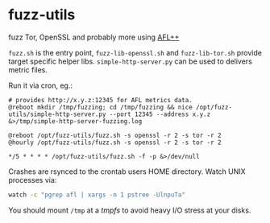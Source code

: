 # fuzz-utils
fuzz Tor, OpenSSL and probably more using [AFL++](https://github.com/AFLplusplus/AFLplusplus/)

`fuzz.sh` is the entry point, `fuzz-lib-openssl.sh` and `fuzz-lib-tor.sh` provide target specific helper libs.
`simple-http-server.py` can be used to delivers metric files.

Run it via cron, eg.:

```
# provides http://x.y.z:12345 for AFL metrics data.
@reboot mkdir /tmp/fuzzing; cd /tmp/fuzzing && nice /opt/fuzz-utils/simple-http-server.py --port 12345 --address x.y.z &>/tmp/simple-http-server-fuzzing.log

@reboot /opt/fuzz-utils/fuzz.sh -s openssl -r 2 -s tor -r 2
@hourly /opt/fuzz-utils/fuzz.sh -s openssl -r 2 -s tor -r 2

*/5 * * * * /opt/fuzz-utils/fuzz.sh -f -p &>/dev/null

```
Crashes are rsynced to the crontab users HOME directory.
Watch UNIX processes via:

```bash
watch -c "pgrep afl | xargs -n 1 pstree -UlnpuTa"
```

You should mount `/tmp` at a *tmpfs* to avoid heavy I/O stress at your disks.

